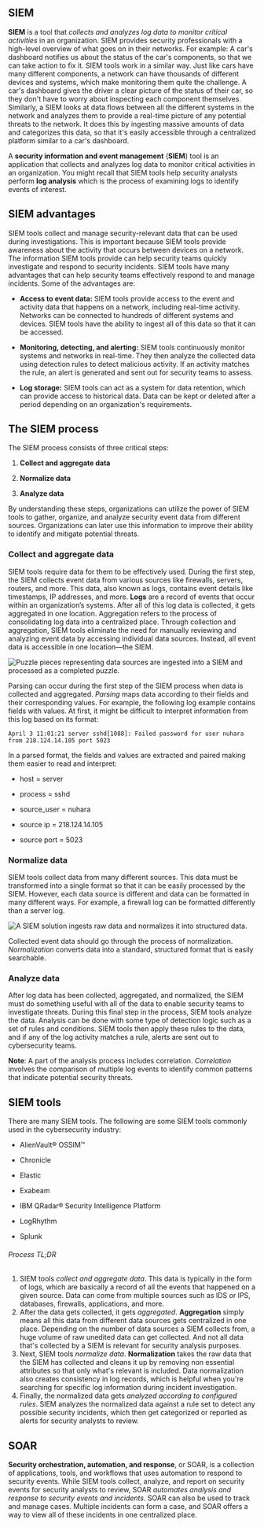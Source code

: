 ## SIEM
**SIEM** is a tool that *collects and analyzes log data to monitor critical activities* in an organization. SIEM provides security professionals with a high-level overview of what goes on in their networks. 
For example: A car's dashboard notifies us about the status of the car's components, so that we can take action to fix it. SIEM tools work in a similar way. Just like cars have many different components, a network can have thousands of different devices and systems, which make monitoring them quite the challenge. A car's dashboard gives the driver a clear picture of the status of their car, so they don't have to worry about inspecting each component themselves. Similarly, a SIEM looks at data flows between all the different systems in the network and analyzes them to provide a real-time picture of any potential threats to the network. It does this by ingesting massive amounts of data and categorizes this data, so that it's easily accessible through a centralized platform similar to a car's dashboard.

A **security information and event management** (**SIEM**) tool is an application that collects and analyzes log data to monitor critical activities in an organization. You might recall that SIEM tools help security analysts perform **log analysis** which is the process of examining logs to identify events of interest.

## SIEM advantages

SIEM tools collect and manage security-relevant data that can be used during investigations. This is important because SIEM tools provide awareness about the activity that occurs between devices on a network. The information SIEM tools provide can help security teams quickly investigate and respond to security incidents. SIEM tools have many advantages that can help security teams effectively respond to and manage incidents. Some of the advantages are:

- **Access to event data:** SIEM tools provide access to the event and activity data that happens on a network, including real-time activity. Networks can be connected to hundreds of different systems and devices. SIEM tools have the ability to ingest all of this data so that it can be accessed.
    
- **Monitoring, detecting, and alerting:** SIEM tools continuously monitor systems and networks in real-time. They then analyze the collected data using detection rules to detect malicious activity. If an activity matches the rule, an alert is generated and sent out for security teams to assess.
    
- **Log storage:** SIEM tools can act as a system for data retention, which can provide access to historical data. Data can be kept or deleted after a period depending on an organization's requirements. 
    

## The SIEM process

The SIEM process consists of three critical steps:

1. **Collect and aggregate data**
    
2. **Normalize data** 
    
3. **Analyze data**
    

By understanding these steps, organizations can utilize the power of SIEM tools to gather, organize, and analyze security event data from different sources. Organizations can later use this information to improve their ability to identify and mitigate potential threats.

### **Collect and aggregate data**

SIEM tools require data for them to be effectively used. During the first step, the SIEM collects event data from various sources like firewalls, servers, routers, and more. This data, also known as logs, contains event details like timestamps, IP addresses, and more. **Logs** are a record of events that occur within an organization’s systems. After all of this log data is collected, it gets aggregated in one location. Aggregation refers to the process of consolidating log data into a centralized place. Through collection and aggregation, SIEM tools eliminate the need for manually reviewing and analyzing event data by accessing individual data sources. Instead, all event data is accessible in one location—the SIEM. 

![Puzzle pieces representing data sources are ingested into a SIEM and processed as a completed puzzle.](https://d3c33hcgiwev3.cloudfront.net/imageAssetProxy.v1/S4RVzsQNTH62x3KYJ85Uxg_95172ee75d1c4665927dcb44cc168ff1_S35G010.png?expiry=1691107200000&hmac=Yol-B-ELTk8ORslblh9_-09ePCI7cscI2TemtJY6B2o)

Parsing can occur during the first step of the SIEM process when data is collected and aggregated. _Parsing_ maps data according to their fields and their corresponding values. For example, the following log example contains fields with values. At first, it might be difficult to interpret information from this log based on its format:

`April 3 11:01:21 server sshd[1088]: Failed password for user nuhara from 218.124.14.105 port 5023`

In a parsed format, the fields and values are extracted and paired making them easier to read and interpret:

- host = server
    
- process = sshd
    
- source_user = nuhara
    
- source ip = 218.124.14.105
    
- source port = 5023
    

### **Normalize data**

SIEM tools collect data from many different sources. This data must be transformed into a single format so that it can be easily processed by the SIEM. However, each data source is different and data can be formatted in many different ways. For example, a firewall log can be formatted differently than a server log.

![A SIEM solution ingests raw data and normalizes it into structured data.](https://d3c33hcgiwev3.cloudfront.net/imageAssetProxy.v1/sO_SKjBLQ624WVuvgg9p_w_22b55ac3196c4b508dd1df3572065ff1_S35G009.png?expiry=1691107200000&hmac=qmQ9Q9K8pOPgB_lWxNuaLJa-PQOVWQbsMYtIrDxnInk)

Collected event data should go through the process of normalization. _Normalization_ converts data into a standard, structured format that is easily searchable. 

### **Analyze data**

After log data has been collected, aggregated, and normalized, the SIEM must do something useful with all of the data to enable security teams to investigate threats. During this final step in the process, SIEM tools analyze the data. Analysis can be done with some type of detection logic such as a set of rules and conditions. SIEM tools then apply these rules to the data, and if any of the log activity matches a rule, alerts are sent out to cybersecurity teams.

**Note**: A part of the analysis process includes correlation. _Correlation_ involves the comparison of multiple log events to identify common patterns that indicate potential security threats.

## SIEM tools 

There are many SIEM tools. The following are some SIEM tools commonly used in the cybersecurity industry:

- AlienVault® OSSIM™
    
- Chronicle
    
- Elastic
    
- Exabeam
    
- IBM QRadar® Security Intelligence Platform
    
- LogRhythm
    
- Splunk

###### Process TL;DR
1. SIEM tools *collect and aggregate data*. This data is typically in the form of logs, which are basically a record of all the events that happened on a given source. Data can come from multiple sources such as IDS or IPS, databases, firewalls, applications, and more. 
2. After the data gets collected, it gets *aggregated*. **Aggregation** simply means all this data from different data sources gets centralized in one place. Depending on the number of data sources a SIEM collects from, a huge volume of raw unedited data can get collected. And not all data that's collected by a SIEM is relevant for security analysis purposes.
3. Next, SIEM tools *normalize data*. **Normalization** takes the raw data that the SIEM has collected and cleans it up by removing non essential attributes so that only what's relevant is included. Data normalization also creates consistency in log records, which is helpful when you're searching for specific log information during incident investigation.
4. Finally, the normalized data gets *analyzed according to configured rules*. SIEM analyzes the normalized data against a rule set to detect any possible security incidents, which then get categorized or reported as alerts for security analysts to review.

## SOAR
**Security orchestration, automation, and response**, or SOAR, is a collection of applications, tools, and workflows that uses automation to respond to security events.
While SIEM tools collect, analyze, and report on security events for security analysts to review, SOAR *automates analysis and response to security events and incidents*. SOAR can also be used to track and manage cases. Multiple incidents can form a case, and SOAR offers a way to view all of these incidents in one centralized place.

